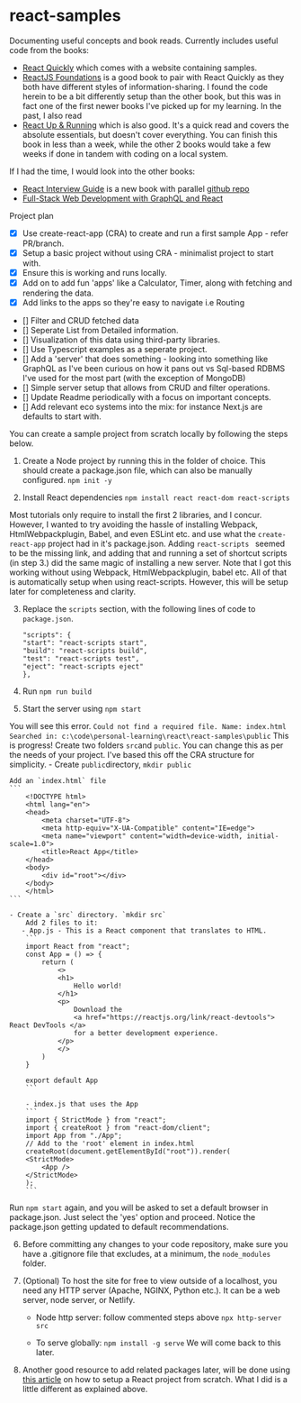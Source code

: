 # react-samples
Documenting useful concepts and book reads. 
Currently includes useful code from the books:
- [React Quickly](https://amzn.to/48HkBji) which comes with a website containing samples. 
- [ReactJS Foundations](https://amzn.to/3S6FRK7) is a good book to pair with  React Quickly as they both have different styles of information-sharing. I found the code herein to be a bit differently setup than the other book, but this was in fact one of the first newer books I've picked up for my learning. In the past, I also read
- [React Up & Running](https://amzn.to/3NL8ude) which is also good. It's a quick read and covers the absolute essentials, but doesn't cover everything. You can finish this book in less than a week, while the other 2 books would take a few weeks if done in tandem with coding on a local system.

If I had the time, I would look into the other books:
- [React Interview Guide](https://amzn.to/47p0Ufh) is a new book with parallel [github repo](https://github.com/PacktPublishing/React-Interview-Guide)
- [Full-Stack Web Development with GraphQL and React](https://amzn.to/3NMqsvK)

Project plan
- [X] Use create-react-app (CRA) to create and run a first sample App - refer PR/branch.
- [X] Setup a basic project without using CRA - minimalist project to start with. 
- [X] Ensure this is working and runs locally. 
- [X] Add on to add fun 'apps' like a Calculator, Timer, along with fetching and rendering the data. 
- [X] Add links to the apps so they're easy to navigate i.e Routing
- [] Filter and CRUD fetched data
- [] Seperate List from Detailed information.
- [] Visualization of this data using third-party libraries.
- [] Use Typescript examples as a seperate project.
- [] Add a 'server' that does something - looking into something like GraphQL as I've been curious on how it pans out vs Sql-based RDBMS I've used for the most part (with the exception of MongoDB)
- [] Simple server setup that allows from CRUD and filter operations.
- [] Update Readme periodically  with a focus on important concepts. 
- [] Add relevant eco systems into the mix: for instance Next.js are defaults to start with.  

You can create a sample project from scratch locally by following the steps below. 
1. Create a Node project by running this in the folder of choice. This should create a package.json file, which can also be manually configured. 
    ```npm init -y```

<!-- 2. Install Babel dependencies, i.e a loader for Webpack, presets for modern JS:
   Adds to devDependencies
    ```npm install --save-dev @babel/core babel-loader @babel/cli @babel/preset-env @babel/preset-react```

3. Install Webpack dependencies

    ```npm install --save-dev webpack webpack-cli webpack-dev-server```

Compile using `npx webpack`

4. Install HtmlWebpackPlugin (optional)
    
    ```npm install --save-dev html-webpack-plugin```
 -->
2. Install React dependencies
    ```npm install react react-dom react-scripts```

Most tutorials only require to install the first 2 libraries, and I concur. However, I wanted to try avoiding the hassle of installing Webpack, HtmlWebpackplugin, Babel, and even ESLint etc. and use what the `create-react-app` project had in it's package.json. Adding `react-scripts ` seemed to be the missing link, and adding that and running a set of shortcut scripts (in step 3.) did the same magic of installing a new server. 
 Note that I got this working without using Webpack, HtmlWebpackplugin, babel etc. All of that is automatically setup when using react-scripts. However, this will be setup later for completeness and clarity. 

3. Replace the `scripts` section, with the following lines of code to `package.json`.
    ```
    "scripts": {
    "start": "react-scripts start",
    "build": "react-scripts build",
    "test": "react-scripts test",
    "eject": "react-scripts eject"
    },
    ```

4. Run `npm run build`

5. Start the server using `npm start`

You will see this error. 
    ```
    Could not find a required file.
    Name: index.html
    Searched in: c:\code\personal-learning\react\react-samples\public
    ```
This is progress!  Create two folders `src`and `public`. You can change this as per the needs of your project. I've based this off the CRA structure for simplicity. 
    - Create `public`directory, `mkdir public`

    Add an `index.html` file 
    ```
        <!DOCTYPE html>
        <html lang="en">
        <head>
            <meta charset="UTF-8">
            <meta http-equiv="X-UA-Compatible" content="IE=edge">
            <meta name="viewport" content="width=device-width, initial-scale=1.0">
            <title>React App</title>
        </head>
        <body>
            <div id="root"></div>
        </body>
        </html>
    ```

    - Create a `src` directory. `mkdir src`
        Add 2 files to it:
       - App.js - This is a React component that translates to HTML. 
        ```
        import React from "react";
        const App = () => {
            return (
                <>
                <h1>
                    Hello world!
                </h1>
                <p>
                    Download the
                    <a href="https://reactjs.org/link/react-devtools"> React DevTools </a>
                    for a better development experience.
                </p>
                </>
            )
        }

        export default App
        ```
        
        - index.js that uses the App
        ```        
        import { StrictMode } from "react";
        import { createRoot } from "react-dom/client";
        import App from "./App";
        // Add to the 'root' element in index.html 
        createRoot(document.getElementById("root")).render(
        <StrictMode>
            <App />
        </StrictMode>
        );
        ```
    
Run `npm start` again, and you will be asked to set a default browser in package.json. Just select the 'yes' option and proceed. Notice the package.json getting updated to default recommendations. 

6. Before committing any changes to your code repository, make sure you have a .gitignore file that excludes, at a minimum, the `node_modules` folder. 

7. (Optional) To host the site for free to view outside of a localhost, you need any HTTP server (Apache, NGINX, Python etc.). It can be a web server, node server, or Netlify. 

    - Node http server: follow commented steps above
        ```npx http-server src```

    - To serve globally: 
        ```npm install -g serve```
We will come back to this later. 

8. Another good resource to add related packages later, will be done using [this article](https://dev.to/ivadyhabimana/how-to-create-a-react-app-without-using-create-react-app-a-step-by-step-guide-30nl)
on how to setup a React project from scratch. What I did is a little different as explained above. 

